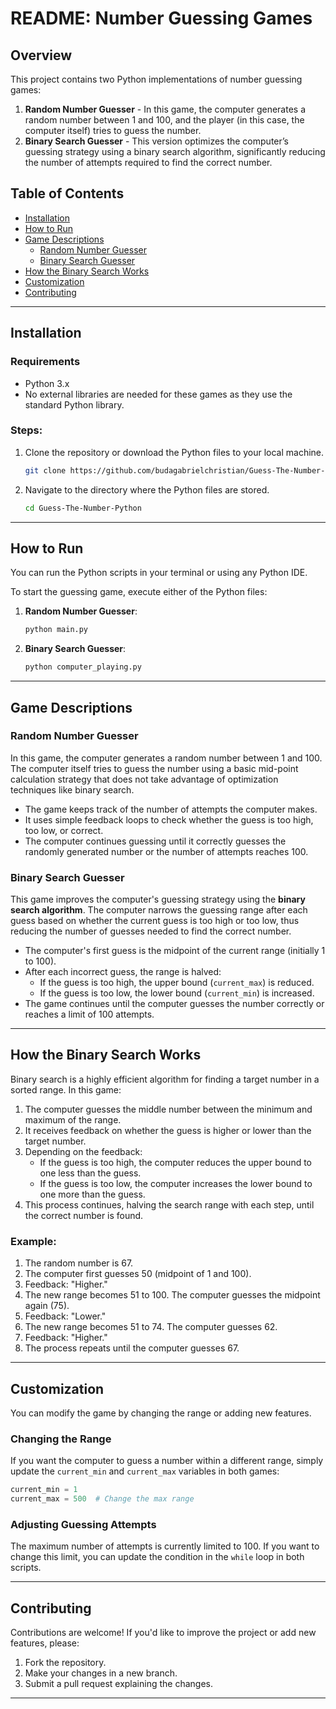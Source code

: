 # README: Number Guessing Games

## Overview
This project contains two Python implementations of number guessing games:

1. **Random Number Guesser** - In this game, the computer generates a random number between 1 and 100, and the player (in this case, the computer itself) tries to guess the number.
2. **Binary Search Guesser** - This version optimizes the computer’s guessing strategy using a binary search algorithm, significantly reducing the number of attempts required to find the correct number.

## Table of Contents
- [Installation](#installation)
- [How to Run](#how-to-run)
- [Game Descriptions](#game-descriptions)
  - [Random Number Guesser](#random-number-guesser)
  - [Binary Search Guesser](#binary-search-guesser)
- [How the Binary Search Works](#how-the-binary-search-works)
- [Customization](#customization)
- [Contributing](#contributing)

---

## Installation

### Requirements
- Python 3.x
- No external libraries are needed for these games as they use the standard Python library.

### Steps:
1. Clone the repository or download the Python files to your local machine.
   ```bash
   git clone https://github.com/budagabrielchristian/Guess-The-Number-Python.git
   ```
2. Navigate to the directory where the Python files are stored.
   ```bash
   cd Guess-The-Number-Python
   ```

---

## How to Run

You can run the Python scripts in your terminal or using any Python IDE.

To start the guessing game, execute either of the Python files:

1. **Random Number Guesser**:
   ```bash
   python main.py
   ```

2. **Binary Search Guesser**:
   ```bash
   python computer_playing.py
   ```

---

## Game Descriptions

### Random Number Guesser

In this game, the computer generates a random number between 1 and 100. The computer itself tries to guess the number using a basic mid-point calculation strategy that does not take advantage of optimization techniques like binary search.

- The game keeps track of the number of attempts the computer makes.
- It uses simple feedback loops to check whether the guess is too high, too low, or correct.
- The computer continues guessing until it correctly guesses the randomly generated number or the number of attempts reaches 100.

### Binary Search Guesser

This game improves the computer's guessing strategy using the **binary search algorithm**. The computer narrows the guessing range after each guess based on whether the current guess is too high or too low, thus reducing the number of guesses needed to find the correct number.

- The computer's first guess is the midpoint of the current range (initially 1 to 100).
- After each incorrect guess, the range is halved:
  - If the guess is too high, the upper bound (`current_max`) is reduced.
  - If the guess is too low, the lower bound (`current_min`) is increased.
- The game continues until the computer guesses the number correctly or reaches a limit of 100 attempts.

---

## How the Binary Search Works

Binary search is a highly efficient algorithm for finding a target number in a sorted range. In this game:
1. The computer guesses the middle number between the minimum and maximum of the range.
2. It receives feedback on whether the guess is higher or lower than the target number.
3. Depending on the feedback:
   - If the guess is too high, the computer reduces the upper bound to one less than the guess.
   - If the guess is too low, the computer increases the lower bound to one more than the guess.
4. This process continues, halving the search range with each step, until the correct number is found.

### Example:
1. The random number is 67.
2. The computer first guesses 50 (midpoint of 1 and 100).
3. Feedback: "Higher."
4. The new range becomes 51 to 100. The computer guesses the midpoint again (75).
5. Feedback: "Lower."
6. The new range becomes 51 to 74. The computer guesses 62.
7. Feedback: "Higher."
8. The process repeats until the computer guesses 67.

---

## Customization

You can modify the game by changing the range or adding new features.

### Changing the Range
If you want the computer to guess a number within a different range, simply update the `current_min` and `current_max` variables in both games:

```python
current_min = 1
current_max = 500  # Change the max range
```

### Adjusting Guessing Attempts
The maximum number of attempts is currently limited to 100. If you want to change this limit, you can update the condition in the `while` loop in both scripts.

---

## Contributing

Contributions are welcome! If you'd like to improve the project or add new features, please:
1. Fork the repository.
2. Make your changes in a new branch.
3. Submit a pull request explaining the changes.

--- 
